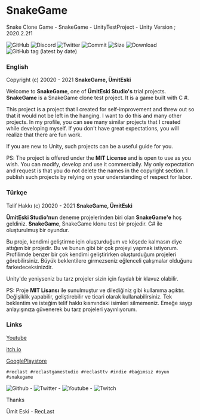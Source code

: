 # SnakeGame
Snake Clone Game - SnakeGame - UnityTestProject - Unity Version ; 2020.2.2f1

![GitHub](https://img.shields.io/github/license/RecLast/SnakeGame?logo=github) ![Discord](https://img.shields.io/discord/293337322508910593?logo=discord&logoColor=fff) ![Twitter](https://img.shields.io/twitter/follow/RecLastTV?style=social) ![Commit](https://img.shields.io/github/last-commit/RecLast/SnakeGame) ![Size](https://img.shields.io/github/repo-size/RecLast/SnakeGame) ![Download](https://img.shields.io/github/downloads/RecLast/SnakeGame/total) ![GitHub tag (latest by date)](https://img.shields.io/github/v/tag/RecLast/SnakeGame)

### English

Copyright (c) 20020 - 2021 **SnakeGame, ÜmitEski**

Welcome to **SnakeGame**, one of **ÜmitEski Studio's** trial projects. **SnakeGame** is a SnakeGame clone test project. It is a game built with C #.

This project is a project that I created for self-improvement and threw out so that it would not be left in the hanging. I want to do this and many other projects. In my profile, you can see many similar projects that I created while developing myself. If you don't have great expectations, you will realize that there are fun work.

If you are new to Unity, such projects can be a useful guide for you.

PS: The project is offered under the **MIT License** and is open to use as you wish. You can modify, develop and use it commercially. My only expectation and request is that you do not delete the names in the copyright section. I publish such projects by relying on your understanding of respect for labor.

### Türkçe

Telif Hakkı (c) 20020 - 2021 **SnakeGame, ÜmitEski**

**ÜmitEski Studio'nun** deneme projelerinden biri olan **SnakeGame'e** hoş geldiniz. **SnakeGame**, SnakeGame klonu test bir projedir. C# ile oluşturulmuş bir oyundur.

Bu proje, kendimi geliştirme için oluşturduğum ve köşede kalmasın diye attığım bir projedir. Bu ve bunun gibi bir çok projeyi yapmak istiyorum. Profilimde benzer bir çok kendimi geliştirirken oluşturduğum projeleri görebilirsiniz. Büyük beklentilere girmezseniz eğlenceli çalışmalar olduğunu farkedeceksinizdir.

Unity'de yeniyseniz bu tarz projeler sizin için faydalı bir klavuz olabilir.

PS: Proje **MIT Lisansı** ile sunulmuştur ve dilediğiniz gibi kullanıma açıktır. Değişiklik yapabilir, geliştirebilir ve ticari olarak kullanabilirsiniz. Tek beklentim ve isteğim telif hakkı kısmındaki isimleri silmemeniz. Emeğe saygı anlayışınıza güvenerek bu tarz projeleri yayınlıyorum.

### Links

[Youtube](#) 

[itch.io](#)

[GooglePlaystore](#)

`#reclast #reclastgamestudio #reclasttv #indie #bağımsız #oyun #snakegame`

![Github](https://img.shields.io/github/followers/RecLast?style=social) - ![Twitter](https://img.shields.io/twitter/follow/RecLastTV?style=social) - ![Youtube](https://img.shields.io/youtube/views/R15MQj-RHUo?style=social) - ![Twitch](https://img.shields.io/twitch/status/RecLastTV?style=social)

Thanks 

Ümit Eski - RecLast
